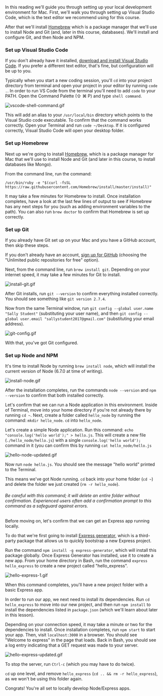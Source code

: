 In this reading we'll guide you through setting up your local development environment for Mac. First, we'll walk you through setting up Visual Studio Code, which is the text editor we recommend using for this course.

After that we'll install [Homebrew](http://brew.sh/) which is a package manager that we'll use to install Node and Git (and, later in this course, databases). We'll install and configure Git, and then Node and NPM.


### Set up Visual Studio Code


If you don't already have it installed, [download and install Visual Studio Code](https://code.visualstudio.com/). If you prefer a different text editor, that's fine, but configuration will be up to you.

Typically when you start a new coding session, you'll `cd` into your project directory from terminal and open your project in your editor by running `code .`. In order to run VS Code from the terminal you'll need to add `code` to your PATH. Open the Command Palette (&#8679; &#8984; P) and type `shell command`. 

![vscode-shell-command.gif](vscode-shell-command.gif)

This will add an alias to your `/usr/local/bin` directory which points to the Visual Studio code executable. To confirm that the command works correctly. Open your Terminal and run `code ~/Desktop`. If it is configured correctly, Visual Studio Code will open your desktop folder.


### Set up Homebrew

Next up we're going to install [Homebrew](http://brew.sh/), which is a package manager for Mac that we'll use to install Node and Git (and later in this course, to install databases like Mongo).

From the command line, run the command:

```
/usr/bin/ruby -e "$(curl -fsSL https://raw.githubusercontent.com/Homebrew/install/master/install)"
```

It may take a few minutes for Homebrew to install. Once installation completes, have a look at the last few lines of output to see if Homebrew has any next steps for you (such as adding environment variables to the path). You can also run `brew doctor` to confirm that Homebrew is set up correctly.


### Set up Git

If you already have Git set up on your Mac and you have a GitHub account, then skip these steps.

If you don't already have an account, [sign up for GitHub](https://github.com/join?source=header-home) (choosing the "Unlimited public repositories for free" option).

Next, from the command line, run `brew install git`. Depending on your internet speed, it may take a few minutes for Git to install.

![install-git.gif](install-git.gif)

After Git installs, run `git --version` to confirm everything installed correctly. You should see something like `git version 2.7.4`.

Now from the same Terminal window, run `git config --global user.name "Sally Student"` (substituting your user name), and then `git config --global user.email "sallystudent2017@gmail.com"` (substituting your email address).

![git-config.gif](git-config.gif)

With that, you've got Git configured.


### Set up Node and NPM

It's time to install Node by running `brew install node`, which will install the current version of Node (6.7.0 at time of writing).

![install-node.gif](install-node.gif)

After the installation completes, run the commands `node --version` and `npm --version` to confirm that both installed correctly.

Let's confirm that we can run a Node application in this environment. Inside of Terminal, move into your home directory if you're not already there by running `cd ~`. Next, create a folder called `hello_node` by running the command: `mkdir hello_node`. `cd` into `hello_node`.

Let's create a simple Node application. Run this command: `echo "console.log('hello world');" > hello.js`.  This will create a new file (`./hello_node/hello.js`) with a single `console.log('hello world');` command in it (you can confirm this by running `cat hello_node/hello.js`

![hello-node-updated.gif](hello-node-updated.gif)

Now run `node hello.js`. You should see the message "hello world" printed to the Terminal.

This means we've got Node running. `cd` back into your home folder (`cd ~`) and delete the folder we just created (`rm -r hello_node`).

###### Be careful with this command; it will delete an entire folder without confirmation. Experienced users often add a confirmation prompt to this command as a safeguard against errors.

Before moving on, let's confirm that we can get an Express app running locally.

To do that we're first going to install [Express generator](https://www.npmjs.com/package/express-generator), which is a third-party package that allows us to quickly bootstrap a new Express project.

Run the command `npm install -g express-generator`, which will install this package globally. Once Express Generator has installed, use it to create a new app. From your home directory in Bash, run the command `express hello_express` to create a new project called "hello_express".

![hello-express-1.gif](hello-express-1.gif)

When this command completes, you'll have a new project folder with a basic Express app.

In order to run our app, we next need to install its dependencies. Run `cd hello_express` to move into our new project, and then run `npm install` to install the dependencies listed in `package.json` (which we'll learn about later in this lesson).

Depending on your connection speed, it may take a minute or two for the dependencies to install. Once installation completes, run `npm start` to start your app. Then, visit `localhost:3000` in a browser. You should see "Welcome to express" in the page that loads. Back in Bash, you should see a log entry indicating that a GET request was made to your server.


![hello-express-updated.gif](hello-express-updated.gif)

To stop the server, run `Ctrl-c` (which you may have to do twice).

`cd` up one level, and remove `hello_express` (`cd .. && rm -r hello_express`), as we won't be using this folder again.

Congrats! You're all set to locally develop Node/Express apps.

